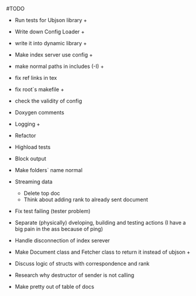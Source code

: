 #TODO

 * Run tests for Ubjson library        +
 * Write down Config Loader            +
 * write it into dynamic library       +
 * Make index server use config        +
 * make normal paths in includes (-I)  +
 * fix ref links in tex
 * fix root`s makefile                 +
 * check the validity of config

 * Doxygen comments
 * Logging                             +
 * Refactor 
 * Highload tests
 * Block output
 * Make folders` name normal

 * Streaming data
 	* Delete top doc
	* Think about adding rank to already sent document
 * Fix test failing (tester problem)
 * Separate (physically) dveloping, building and testing actions (I have a big pain in the ass because of ping)
 * Handle disconnection of index serever

 * Make Document class and Fetcher class to return it instead of ubjson +
 * Discuss logic of structs with correspondence and rank
 * Research why destructor of sender is not calling
 * Make pretty out of table of docs
